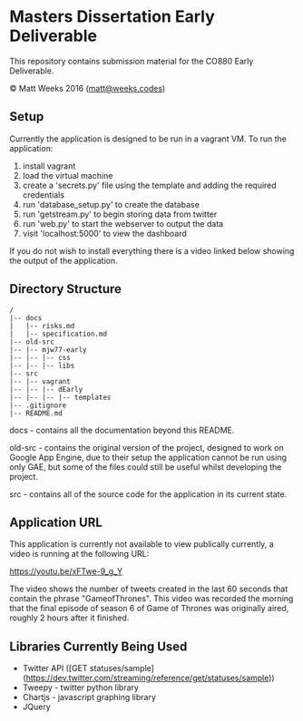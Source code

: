 # Masters Dissertation Early Deliverable

This repository contains submission material for the CO880 Early Deliverable.

&copy; Matt Weeks 2016 (matt@weeks.codes)

## Setup

Currently the application is designed to be run in a vagrant VM. To run the application:

1. install vagrant
2. load the virtual machine
3. create a 'secrets.py' file using the template and adding the required credentials
4. run 'database_setup.py' to create the database
5. run 'getstream.py' to begin storing data from twitter
6. run 'web.py' to start the webserver to output the data
7. visit 'localhost:5000' to view the dashboard

If you do not wish to install everything there is a video linked below showing the output of the application.

## Directory Structure
```
/
|-- docs
|   |-- risks.md
|   |-- specification.md
|-- old-src
|-- |-- mjw77-early
|-- |-- |-- css
|-- |-- |-- libs
|-- src
|-- |-- vagrant
|-- |-- |-- dEarly
|-- |-- |-- |-- templates
|-- .gitignore
|-- README.md
```

docs - contains all the documentation beyond this README.

old-src - contains the original version of the project, designed to work on Google App Engine, due to their setup the application cannot be run using only GAE, but some of the files could still be useful whilst developing the project.

src - contains all of the source code for the application in its current state.

## Application URL

This application is currently not available to view publically currently, a video is running at the following URL:

https://youtu.be/xFTwe-9_g_Y

The video shows the number of tweets created in the last 60 seconds that contain the phrase "GameofThrones". This video was recorded the morning that the final episode of season 6 of Game of Thrones was originally aired, roughly 2 hours after it finished.

## Libraries Currently Being Used

* Twitter API ([GET statuses/sample] (https://dev.twitter.com/streaming/reference/get/statuses/sample))
* Tweepy - twitter python library
* Chartjs - javascript graphing library
* JQuery
